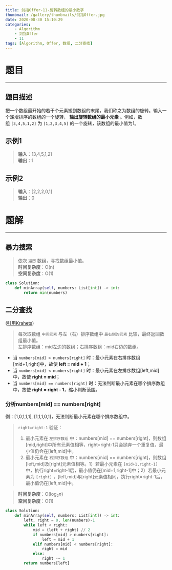 ```yaml
---
title: 剑指Offer-11-旋转数组的最小数字
thumbnail: /gallery/thumbnails/剑指Offer.jpg
date: 2020-08-30 15:10:29
categories:
    - Algorithm  
    - 剑指Offer  
    - 11
tags: [Algorithm, Offer, 数组, 二分查找]
---
```


# 题目
---
## 题目描述
把一个数组最开始的若干个元素搬到数组的末尾，我们称之为数组的旋转。输入一个递增排序的数组的一个旋转， **输出旋转数组的最小元素** 。例如，数组 `[3,4,5,1,2]` 为 `[1,2,3,4,5]` 的一个旋转，该数组的最小值为1。
<!-- more -->

## 示例1
> **输入**：[3,4,5,1,2]  
> **输出**：1

## 示例2
> **输入**：[2,2,2,0,1]  
> **输出**：0

# 题解
---
## 暴力搜索
> 依次 `遍历` 数组，寻找数组最小值。  
> **时间复杂度**：O(n)  
> **空间复杂度**：O(1)

```python
class Solution:
    def minArray(self, numbers: List[int]) -> int:
        return min(numbers)
```

## 二分查找
([引用Krahets](https://leetcode-cn.com/problems/zhong-jian-er-cha-shu-lcof/solution/mian-shi-ti-07-zhong-jian-er-cha-shu-di-gui-fa-qin/))
> 每次取数组 `中间元素` 与左（右）排序数组中 `最右侧的元素` 比较，最终返回数组最小值。  
> 左排序数组：mid左边的数组；右排序数组：mid右边的数组。  

- 当 `numbers[mid] > numbers[right]` 时：最小元素在右排序数组[mid+1,right]中，故使 **left = mid + 1**；
- 当 `numbers[mid] < numbers[right]` 时：最小元素在左排序数组[left,mid]中，故使 **right = mid**；
- 当 `numbers[mid] == numbers[right]` 时：无法判断最小元素在哪个排序数组中，故使 **right = right - 1**，缩小判断范围。

### 分析numbers[mid] == numbers[right]  
例：[1,0,1,1,1], [1,1,1,0,1]，无法判断最小元素在哪个排序数组中。  
> `right=right-1` 验证：  
> 1. 最小元素在 `左排序数组` 中：numbers[mid] == numbers[right]，则数组[mid,right]中所有元素值相等，right=right-1只会抛弃一个重复值，最小值仍会在[left,mid]中。  
> 2. 最小元素在 `右排序数组` 中：numbers[mid] == numbers[right]，则数组[left,mid]及[right]元素值相等。1）若最小元素在 `[mid+1,right-1]` 中，执行right=right-1后，最小值仍在[mid+1,right-1]中；2）若最小元素为 `[right]` ，[left,mid]与[right]元素值相同，执行right=right-1后，最小值仍在[left,mid]中。  

> **时间复杂度**：O($\log_{2}n$)  
> **空间复杂度**：O(1)

```python
class Solution:
    def minArray(self, numbers: List[int]) -> int:
        left, right = 0, len(numbers)-1
        while left < right:
            mid = (left + right) // 2
            if numbers[mid] > numbers[right]:
                left = mid + 1
            elif numbers[mid] < numbers[right]:
                right = mid
            else:
                right -= 1
        return numbers[left]
            
```
